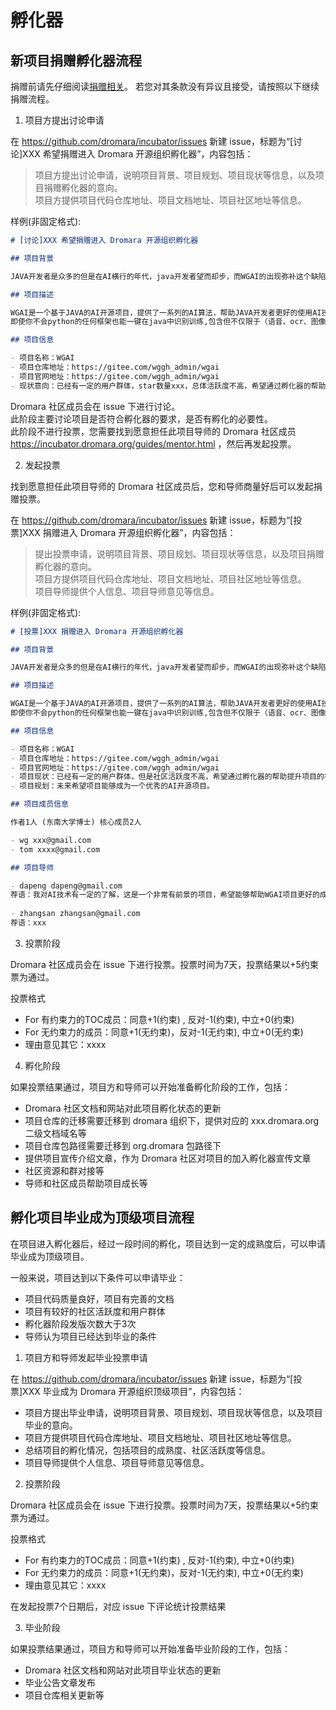 # 孵化器

## 新项目捐赠孵化器流程

捐赠前请先仔细阅读[捐赠相关](https://dromara.org/zh/donation/)。 
若您对其条款没有异议且接受，请按照以下继续捐赠流程。 

1. 项目方提出讨论申请

在 https://github.com/dromara/incubator/issues 新建 issue，标题为“[讨论]XXX 希望捐赠进入 Dromara 开源组织孵化器”，内容包括：

> 项目方提出讨论申请，说明项目背景、项目规划、项目现状等信息，以及项目捐赠孵化器的意向。  
> 项目方提供项目代码仓库地址、项目文档地址、项目社区地址等信息。

样例(非固定格式):
```markdown
# [讨论]XXX 希望捐赠进入 Dromara 开源组织孵化器

## 项目背景

JAVA开发者是众多的但是在AI横行的年代，java开发者望而却步，而WGAI的出现弥补这个缺陷，让java开发者也能够轻松的使用AI技术。

## 项目描述

WGAI是一个基于JAVA的AI开源项目，提供了一系列的AI算法，帮助JAVA开发者更好的使用AI技术。    
即使你不会python的任何框架也能一键在java中识别训练,包含但不仅限于（语音、ocr、图像、视频识别、支持本地化离线化部署再也不会被第三方卡脖子活跃。  

## 项目信息

- 项目名称：WGAI
- 项目仓库地址：https://gitee.com/wggh_admin/wgai
- 项目官网地址：https://gitee.com/wggh_admin/wgai
- 现状意向：已经有一定的用户群体，star数量xxx，总体活跃度不高，希望通过孵化器的帮助提升项目社区。


```

Dromara 社区成员会在 issue 下进行讨论。  
此阶段主要讨论项目是否符合孵化器的要求，是否有孵化的必要性。  
此阶段不进行投票，您需要找到愿意担任此项目导师的 Dromara 社区成员 https://incubator.dromara.org/guides/mentor.html ，然后再发起投票。

2. 发起投票

找到愿意担任此项目导师的 Dromara 社区成员后，您和导师商量好后可以发起捐赠投票。

在 https://github.com/dromara/incubator/issues 新建 issue，标题为“[投票]XXX 捐赠进入 Dromara 开源组织孵化器”，内容包括：

> 提出投票申请，说明项目背景、项目规划、项目现状等信息，以及项目捐赠孵化器的意向。  
> 项目方提供项目代码仓库地址、项目文档地址、项目社区地址等信息。  
> 项目导师提供个人信息、项目导师意见等信息。  

样例(非固定格式):
```markdown
# [投票]XXX 捐赠进入 Dromara 开源组织孵化器

## 项目背景

JAVA开发者是众多的但是在AI横行的年代，java开发者望而却步，而WGAI的出现弥补这个缺陷，让java开发者也能够轻松的使用AI技术。

## 项目描述

WGAI是一个基于JAVA的AI开源项目，提供了一系列的AI算法，帮助JAVA开发者更好的使用AI技术。    
即使你不会python的任何框架也能一键在java中识别训练,包含但不仅限于（语音、ocr、图像、视频识别、支持本地化离线化部署再也不会被第三方卡脖子活跃。  

## 项目信息

- 项目名称：WGAI
- 项目仓库地址：https://gitee.com/wggh_admin/wgai
- 项目官网地址：https://gitee.com/wggh_admin/wgai
- 项目现状：已经有一定的用户群体，但是社区活跃度不高，希望通过孵化器的帮助提升项目的社区活跃度。
- 项目规划：未来希望项目能够成为一个优秀的AI开源项目。

## 项目成员信息

作者1人 (东南大学博士) 核心成员2人

- wg xxx@gmail.com
- tom xxxx@gmail.com

## 项目导师

- dapeng dapeng@gmail.com    
荐语：我对AI技术有一定的了解，这是一个非常有前景的项目，希望能够帮助WGAI项目更好的成长。
  
- zhangsan zhangsan@gmail.com
荐语：xxx

```

3. 投票阶段

Dromara 社区成员会在 issue 下进行投票。投票时间为7天，投票结果以+5约束票为通过。

投票格式

- For 有约束力的TOC成员：同意+1(约束) , 反对-1(约束), 中立+0(约束)
- For 无约束力的成员：同意+1(无约束)，反对-1(无约束), 中立+0(无约束)
- 理由意见其它：xxxx

4. 孵化阶段

如果投票结果通过，项目方和导师可以开始准备孵化阶段的工作，包括：

- Dromara 社区文档和网站对此项目孵化状态的更新
- 项目仓库的迁移需要迁移到 dromara 组织下，提供对应的 xxx.dromara.org 二级文档域名等
- 项目仓库包路径需要迁移到 org.dromara 包路径下
- 提供项目宣传介绍文章，作为 Dromara 社区对项目的加入孵化器宣传文章
- 社区资源和群对接等
- 导师和社区成员帮助项目成长等

## 孵化项目毕业成为顶级项目流程

在项目进入孵化器后，经过一段时间的孵化，项目达到一定的成熟度后，可以申请毕业成为顶级项目。

一般来说，项目达到以下条件可以申请毕业：

- 项目代码质量良好，项目有完善的文档
- 项目有较好的社区活跃度和用户群体
- 孵化器阶段发版次数大于3次
- 导师认为项目已经达到毕业的条件

1. 项目方和导师发起毕业投票申请

在 https://github.com/dromara/incubator/issues 新建 issue，标题为“[投票]XXX 毕业成为 Dromara 开源组织顶级项目”，内容包括：


- 项目方提出毕业申请，说明项目背景、项目规划、项目现状等信息，以及项目毕业的意向。
- 项目方提供项目代码仓库地址、项目文档地址、项目社区地址等信息。
- 总结项目的孵化情况，包括项目的成熟度、社区活跃度等信息。
- 项目导师提供个人信息、项目导师意见等信息。

2. 投票阶段

Dromara 社区成员会在 issue 下进行投票。投票时间为7天，投票结果以+5约束票为通过。

投票格式

- For 有约束力的TOC成员：同意+1(约束) , 反对-1(约束), 中立+0(约束)
- For 无约束力的成员：同意+1(无约束)，反对-1(无约束), 中立+0(无约束)
- 理由意见其它：xxxx

在发起投票7个日期后，对应 issue 下评论统计投票结果

3. 毕业阶段

如果投票结果通过，项目方和导师可以开始准备毕业阶段的工作，包括：

- Dromara 社区文档和网站对此项目毕业状态的更新
- 毕业公告文章发布
- 项目仓库相关更新等
